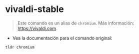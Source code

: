 # vivaldi-stable

> Este comando es un alias de `chromium`.
> Más información: <https://vivaldi.com>.

- Vea la documentación para el comando original:

`tldr chromium`
